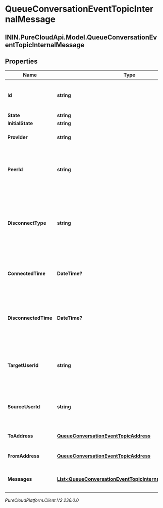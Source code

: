 # QueueConversationEventTopicInternalMessage

## ININ.PureCloudApi.Model.QueueConversationEventTopicInternalMessage

## Properties

|Name | Type | Description | Notes|
|------------ | ------------- | ------------- | -------------|
| **Id** | **string** | A globally unique identifier for this communication. | [optional] |
| **State** | **string** |  | [optional] |
| **InitialState** | **string** |  | [optional] |
| **Provider** | **string** | The source provider of the message. | [optional] |
| **PeerId** | **string** | The id of the peer communication corresponding to a matching leg for this communication. | [optional] |
| **DisconnectType** | **string** | System defined string indicating what caused the communication to disconnect. Will be null until the communication disconnects. | [optional] |
| **ConnectedTime** | **DateTime?** | The timestamp when this communication was connected in the cloud clock. | [optional] |
| **DisconnectedTime** | **DateTime?** | The timestamp when this communication disconnected from the conversation in the provider clock. | [optional] |
| **TargetUserId** | **string** | The user ID for the participant on receiving side of the internal message conversation. | [optional] |
| **SourceUserId** | **string** | The user ID for the participant on sending side of the internal message conversation. | [optional] |
| **ToAddress** | [**QueueConversationEventTopicAddress**](QueueConversationEventTopicAddress) | Address and name data for a call endpoint. | [optional] |
| **FromAddress** | [**QueueConversationEventTopicAddress**](QueueConversationEventTopicAddress) | Address and name data for a call endpoint. | [optional] |
| **Messages** | [**List&lt;QueueConversationEventTopicInternalMessageDetails&gt;**](QueueConversationEventTopicInternalMessageDetails) | The messages sent on this communication channel. | [optional] |



_PureCloudPlatform.Client.V2 236.0.0_
